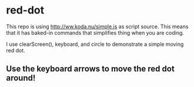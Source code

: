 # red-dot
This repo is using http://ww.koda.nu/simple.js as script source.
This means that it has baked-in commands that simplifies thing when you are coding.

I use clearScreen(), keyboard, and circle to demonstrate a simple moving red dot.

## Use the keyboard arrows to move the red dot around!
